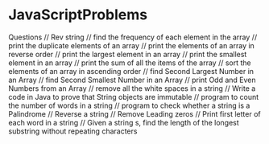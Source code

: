 # JavaScriptProblems

Questions
// Rev string
// find the frequency of each element in the array
// print the duplicate elements of an array 
// print the elements of an array in reverse order 
// print the largest element in an array 
// print the smallest element in an array 
// print the sum of all the items of the array 
// sort the elements of an array in ascending order 
// find Second Largest Number in an Array 
// find Second Smallest Number in an Array 
// print Odd and Even Numbers from an Array
// remove all the white spaces in a string 
// Write a code in Java to prove that String objects are immutable 
// program to count the number of words in a string 
// program to check whether a string is a Palindrome 
// Reverse a string 
// Remove Leading zeros
// Print first letter of each word in a string
// Given a string s, find the length of the longest substring without repeating characters